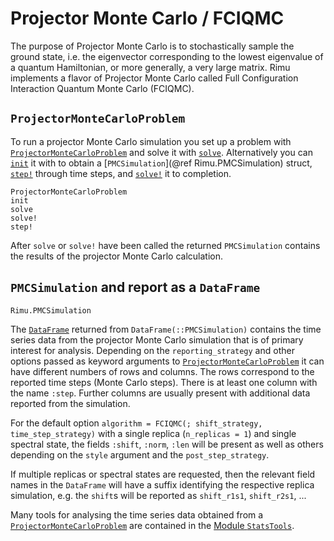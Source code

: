 # Projector Monte Carlo / FCIQMC

The purpose of Projector Monte Carlo is to stochastically sample the ground state, i.e. the 
eigenvector corresponding to the lowest eigenvalue of a quantum Hamiltonian, or more generally, 
a very large matrix. Rimu implements a flavor of Projector Monte Carlo called 
Full Configuration Interaction Quantum Monte Carlo (FCIQMC).

## `ProjectorMonteCarloProblem`

To run a projector Monte Carlo simulation you set up a problem with [`ProjectorMonteCarloProblem`](@ref)
and solve it with [`solve`](@ref). Alternatively you can [`init`](@ref) it with to obtain a [`PMCSimulation`](@ref Rimu.PMCSimulation) struct, [`step!`](@ref) 
through time steps, and [`solve!`](@ref) it to completion. 

```@docs; canonical=false
ProjectorMonteCarloProblem
init
solve
solve!
step!
```

After `solve` or `solve!` have been called the returned `PMCSimulation` contains the results of 
the projector Monte Carlo calculation.

## `PMCSimulation` and report as a `DataFrame`

```@docs; canonical=false
Rimu.PMCSimulation
```

The [`DataFrame`](https://dataframes.juliadata.org/stable/) returned from `DataFrame(::PMCSimulation)` contains the time series data from 
the projector Monte Carlo simulation that is of primary interest for analysis. Depending on the 
`reporting_strategy` and other options passed as keyword arguments to 
[`ProjectorMonteCarloProblem`](@ref) it can have different numbers of rows and columns. The rows 
correspond to the reported time steps (Monte Carlo steps). There is at least one column with the name `:step`. Further columns are usually present with additional data reported from the simulation.

For the default option `algorithm = FCIQMC(; shift_strategy, time_step_strategy)` with a single
replica (`n_replicas = 1`) and single spectral state, the fields `:shift`, `:norm`, `:len` will 
be present as well as others depending on the `style` argument and the `post_step_strategy`.

If multiple replicas or spectral states are requested, then the relevant field names in the 
`DataFrame` will have a suffix identifying the respective replica simulation, e.g. the `shift`s will be reported as `shift_r1s1`, `shift_r2s1`, ... 

Many tools for analysing the time series data obtained from a 
[`ProjectorMonteCarloProblem`](@ref) are contained in the [Module `StatsTools`](@ref).
